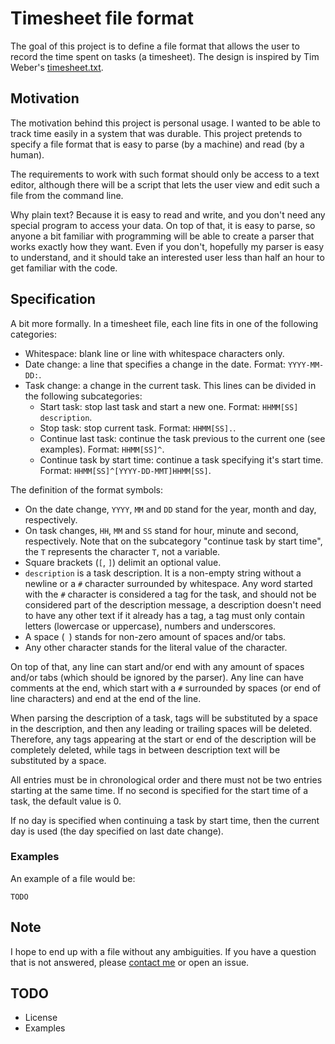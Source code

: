 # Timesheet file format

The goal of this project is to define a file format that allows the user to
record the time spent on tasks (a timesheet). The design is inspired by Tim
Weber's [timesheet.txt][ts].

## Motivation

The motivation behind this project is personal usage. I wanted to be able to
track time easily in a system that was durable. This project pretends to specify
a file format that is easy to parse (by a machine) and read (by a human).

The requirements to work with such format should only be access to a text
editor, although there will be a script that lets the user view and edit such a
file from the command line.

Why plain text? Because it is easy to read and write, and you don't need any
special program to access your data. On top of that, it is easy to parse, so
anyone a bit familiar with programming will be able to create a parser that
works exactly how they want. Even if you don't, hopefully my parser is easy to
understand, and it should take an interested user less than half an hour to get
familiar with the code.

## Specification

A bit more formally. In a timesheet file, each line fits in one of the following
categories:

- Whitespace: blank line or line with whitespace characters only.
- Date change: a line that specifies a change in the date. Format:
  `YYYY-MM-DD:`.
- Task change: a change in the current task. This lines can be divided in the
  following subcategories:
  - Start task: stop last task and start a new one. Format: `HHMM[SS]
    description`.
  - Stop task: stop current task. Format: `HHMM[SS].`.
  - Continue last task: continue the task previous to the current one (see
    examples). Format: `HHMM[SS]^`.
  - Continue task by start time: continue a task specifying it's start time.
    Format: `HHMM[SS]^[YYYY-DD-MMT]HHMM[SS]`.

The definition of the format symbols:

- On the date change, `YYYY`, `MM` and `DD` stand for the year, month and day,
  respectively.
- On task changes, `HH`, `MM` and `SS` stand for hour, minute and second,
  respectively. Note that on the subcategory "continue task by start time", the
  `T` represents the character `T`, not a variable.
- Square brackets (`[`, `]`) delimit an optional value.
- `description` is a task description. It is a non-empty string without a
  newline or a `#` character surrounded by whitespace. Any word started with the
  `#` character is considered a tag for the task, and should not be considered
  part of the description message, a description doesn't need to have any other
  text if it already has a tag, a tag must only contain letters (lowercase or
  uppercase), numbers and underscores.
- A space (` `) stands for non-zero amount of spaces and/or tabs.
- Any other character stands for the literal value of the character.

On top of that, any line can start and/or end with any amount of spaces and/or
tabs (which should be ignored by the parser). Any line can have comments at the
end, which start with a `#` surrounded by spaces (or end of line characters) and
end at the end of the line.

When parsing the description of a task, tags will be substituted by a space in
the description, and then any leading or trailing spaces will be deleted.
Therefore, any tags appearing at the start or end of the description will be
completely deleted, while tags in between description text will be substituted
by a space.

All entries must be in chronological order and there must not be two entries
starting at the same time. If no second is specified for the start time of a
task, the default value is 0.

If no day is specified when continuing a task by start time, then the current
day is used (the day specified on last date change).

### Examples

An example of a file would be:

```
TODO
```

## Note

I hope to end up with a file without any ambiguities. If you have a question
that is not answered, please [contact me][c] or open an issue.

## TODO

- License
- Examples

[ts]: <https://github.com/scy/timesheet.txt>
[c]: <https://oscarbenedito.com/contact/>
